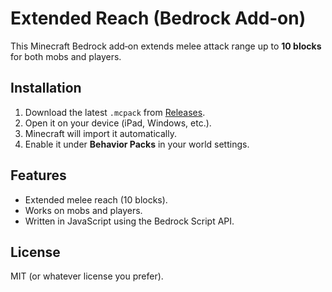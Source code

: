 # Extended Reach (Bedrock Add‑on)

This Minecraft Bedrock add‑on extends melee attack range up to **10 blocks** for both mobs and players.

## Installation
1. Download the latest `.mcpack` from [Releases](../../releases).
2. Open it on your device (iPad, Windows, etc.).
3. Minecraft will import it automatically.
4. Enable it under **Behavior Packs** in your world settings.

## Features
- Extended melee reach (10 blocks).
- Works on mobs and players.
- Written in JavaScript using the Bedrock Script API.

## License
MIT (or whatever license you prefer).
